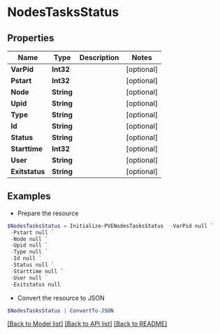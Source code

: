# NodesTasksStatus
## Properties

Name | Type | Description | Notes
------------ | ------------- | ------------- | -------------
**VarPid** | **Int32** |  | [optional] 
**Pstart** | **Int32** |  | [optional] 
**Node** | **String** |  | [optional] 
**Upid** | **String** |  | [optional] 
**Type** | **String** |  | [optional] 
**Id** | **String** |  | [optional] 
**Status** | **String** |  | [optional] 
**Starttime** | **Int32** |  | [optional] 
**User** | **String** |  | [optional] 
**Exitstatus** | **String** |  | [optional] 

## Examples

- Prepare the resource
```powershell
$NodesTasksStatus = Initialize-PVENodesTasksStatus  -VarPid null `
 -Pstart null `
 -Node null `
 -Upid null `
 -Type null `
 -Id null `
 -Status null `
 -Starttime null `
 -User null `
 -Exitstatus null
```

- Convert the resource to JSON
```powershell
$NodesTasksStatus | ConvertTo-JSON
```

[[Back to Model list]](../README.md#documentation-for-models) [[Back to API list]](../README.md#documentation-for-api-endpoints) [[Back to README]](../README.md)

